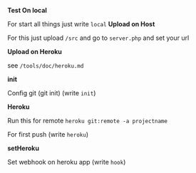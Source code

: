 **Test On local**

For start all things just write ``local``
**Upload on Host**

For this just upload ``/src`` and go to ``server.php`` and set your url

**Upload on Heroku**

see ``/tools/doc/heroku.md``

**init**

Config git (git init) (write ``init``)

**Heroku**

Run this for remote ``heroku git:remote -a projectname``

For first push (write ``heroku``)

**setHeroku**

Set webhook on heroku app  (write ``hook``)